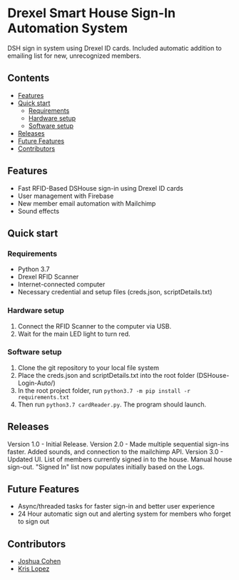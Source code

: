 # Drexel Smart House Sign-In Automation System

DSH sign in system using Drexel ID cards. Included automatic addition to emailing list for new, unrecognized members.

## Contents
- [Features](#features)
- [Quick start](#quickstart)
  - [Requirements](#requirements)
  - [Hardware setup](#hardwaresetup)
  - [Software setup](#softwaresetup)
- [Releases](#releases)
- [Future Features](#future)
- [Contributors](#contributors)

## Features <a name="features"></a>
 - Fast RFID-Based DSHouse sign-in using Drexel ID cards
 - User management with Firebase
 - New member email automation with Mailchimp
 - Sound effects

## Quick start <a name="quickstart"></a>

### Requirements <a name="requirements"></a>
- Python 3.7
- Drexel RFID Scanner
- Internet-connected computer
- Necessary credential and setup files (creds.json, scriptDetails.txt) 

### Hardware setup <a name="hardwaresetup"></a>
1. Connect the RFID Scanner to the computer via USB.
2. Wait for the main LED light to turn red.

### Software setup <a name="softwaresetup"></a>
1. Clone the git repository to your local file system
2. Place the creds.json and scriptDetails.txt into the root folder (DSHouse-Login-Auto/)
3. In the root project folder, run `python3.7 -m pip install -r requirements.txt`
4. Then run `python3.7 cardReader.py`. The program should launch.

## Releases <a name="releases"></a>
Version 1.0 - Initial Release.
Version 2.0 - Made multiple sequential sign-ins faster. Added sounds, and connection to the mailchimp API.
Version 3.0 - Updated UI. List of members currently signed in to the house. Manual house sign-out. "Signed In" list now populates initially based on the Logs.

## Future Features <a name="future"></a>
- Async/threaded tasks for faster sign-in and better user experience
- 24 Hour automatic sign out and alerting system for members who forget to sign out

## Contributors <a name="contributors"></a>
- [Joshua Cohen](https://github.com/jcohen98)
- [Kris Lopez](https://github.com/krislopez99)
